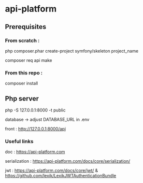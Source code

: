 # api-platform

## Prerequisites

### From scratch :
php composer.phar create-project symfony/skeleton project_name

composer req api make

### From this repo :

composer install

## Php server

php -S 127.0.0.1:8000 -t public

database -> adjust DATABASE_URL in .env

front : http://127.0.0.1:8000/api

### Useful links

doc : https://api-platform.com

serialization : https://api-platform.com/docs/core/serialization/

jwt : https://api-platform.com/docs/core/jwt/ & https://github.com/lexik/LexikJWTAuthenticationBundle
